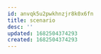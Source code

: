 ```yaml
---
id: anvqk5u2pwkhnzjr8k0x6fn
title: scenario
desc: ''
updated: 1682504374293
created: 1682504374293
---
```

